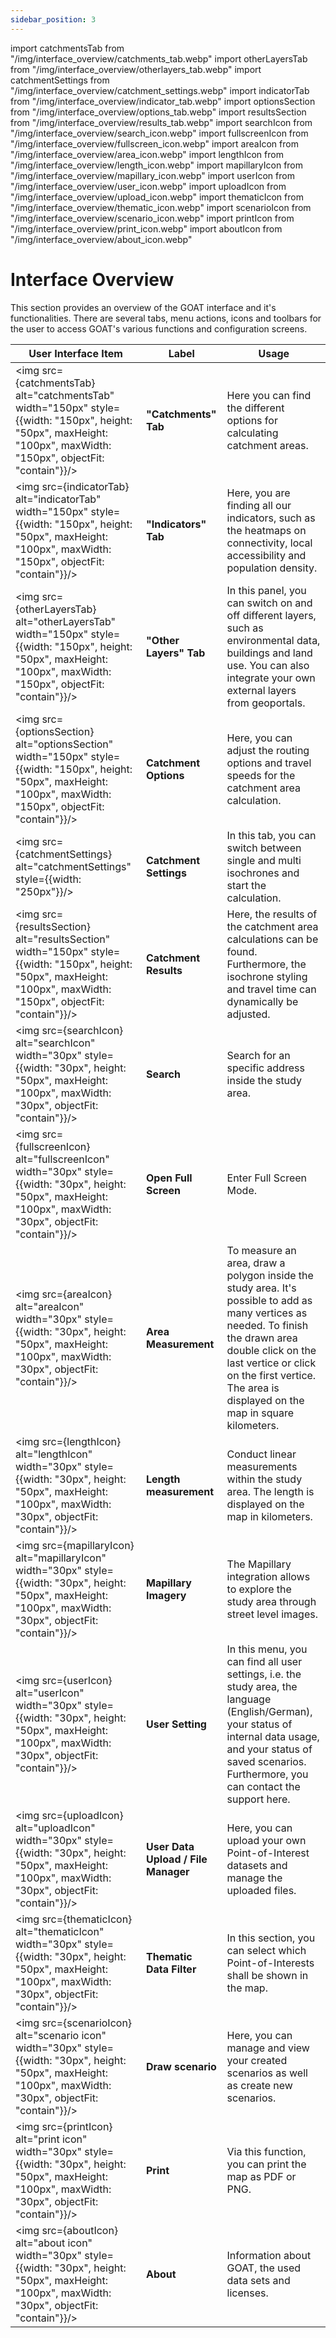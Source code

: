 ```yaml
---
sidebar_position: 3
---
```


import catchmentsTab from "/img/interface_overview/catchments_tab.webp"
import otherLayersTab from "/img/interface_overview/otherlayers_tab.webp"
import catchmentSettings from "/img/interface_overview/catchment_settings.webp"
import indicatorTab from "/img/interface_overview/indicator_tab.webp"
import optionsSection from "/img/interface_overview/options_tab.webp"
import resultsSection from "/img/interface_overview/results_tab.webp"
import searchIcon from "/img/interface_overview/search_icon.webp"
import fullscreenIcon from "/img/interface_overview/fullscreen_icon.webp"
import areaIcon from "/img/interface_overview/area_icon.webp"
import lengthIcon from "/img/interface_overview/length_icon.webp"
import mapillaryIcon from "/img/interface_overview/mapillary_icon.webp"
import userIcon from "/img/interface_overview/user_icon.webp"
import uploadIcon from "/img/interface_overview/upload_icon.webp"
import thematicIcon from "/img/interface_overview/thematic_icon.webp"
import scenarioIcon from "/img/interface_overview/scenario_icon.webp"
import printIcon from "/img/interface_overview/print_icon.webp"
import aboutIcon from "/img/interface_overview/about_icon.webp"


# Interface Overview

This section provides an overview of the GOAT interface and it's functionalities. There are several tabs, menu actions, icons and toolbars for the user to access GOAT's various functions and configuration screens.

| User Interface Item | Label | Usage |
| --- | --- | --- |
| <img src={catchmentsTab} alt="catchmentsTab" width="150px" style={{width: "150px", height: "50px", maxHeight: "100px", maxWidth: "150px", objectFit: "contain"}}/> | **"Catchments" Tab** | Here you can find the different options for calculating catchment areas. | 
| <img src={indicatorTab} alt="indicatorTab" width="150px" style={{width: "150px", height: "50px", maxHeight: "100px", maxWidth: "150px", objectFit: "contain"}}/> | **"Indicators" Tab** | Here, you are finding all our indicators, such as the heatmaps on connectivity, local accessibility and population density. |
| <img src={otherLayersTab} alt="otherLayersTab" width="150px" style={{width: "150px", height: "50px", maxHeight: "100px", maxWidth: "150px", objectFit: "contain"}}/> | **"Other Layers" Tab** | In this panel, you can switch on and off different layers, such as environmental data, buildings and land use. You can also integrate your own external layers from geoportals. |
| <img src={optionsSection} alt="optionsSection" width="150px" style={{width: "150px", height: "50px", maxHeight: "100px", maxWidth: "150px", objectFit: "contain"}}/> | **Catchment Options** | Here, you can adjust the routing options and travel speeds for the catchment area calculation. |
| <img src={catchmentSettings} alt="catchmentSettings" style={{width: "250px"}}/> | **Catchment Settings** | In this tab, you can switch between single and multi isochrones and start the calculation. |
| <img src={resultsSection} alt="resultsSection" width="150px" style={{width: "150px", height: "50px", maxHeight: "100px", maxWidth: "150px", objectFit: "contain"}}/> | **Catchment Results** | Here, the results of the catchment area calculations can be found. Furthermore, the isochrone styling and travel time can dynamically be adjusted. |
| <img src={searchIcon} alt="searchIcon" width="30px" style={{width: "30px", height: "50px", maxHeight: "100px", maxWidth: "30px", objectFit: "contain"}}/> | **Search** | Search for an specific address inside the study area. |
| <img src={fullscreenIcon} alt="fullscreenIcon" width="30px" style={{width: "30px", height: "50px", maxHeight: "100px", maxWidth: "30px", objectFit: "contain"}}/> | **Open Full Screen** | Enter Full Screen Mode. |
| <img src={areaIcon} alt="areaIcon" width="30px" style={{width: "30px", height: "50px", maxHeight: "100px", maxWidth: "30px", objectFit: "contain"}}/> | **Area Measurement** | To measure an area, draw a polygon inside the study area. It's possible to add as many vertices as needed. To finish the drawn area double click on the last vertice or click on the first vertice. The area is displayed on the map in square kilometers. |
| <img src={lengthIcon} alt="lengthIcon" width="30px" style={{width: "30px", height: "50px", maxHeight: "100px", maxWidth: "30px", objectFit: "contain"}}/> | **Length measurement** | Conduct linear measurements within the study area. The length is displayed on the map in kilometers. |
| <img src={mapillaryIcon} alt="mapillaryIcon" width="30px" style={{width: "30px", height: "50px", maxHeight: "100px", maxWidth: "30px", objectFit: "contain"}}/> | **Mapillary Imagery** | The Mapillary integration allows to explore the study area through street level images. |
| <img src={userIcon} alt="userIcon" width="30px" style={{width: "30px", height: "50px", maxHeight: "100px", maxWidth: "30px", objectFit: "contain"}}/> | **User Setting** | In this menu, you can find all user settings, i.e. the study area, the language (English/German), your status of internal data usage, and your status of saved scenarios. Furthermore, you can contact the support here. |
| <img src={uploadIcon} alt="uploadIcon" width="30px" style={{width: "30px", height: "50px", maxHeight: "100px", maxWidth: "30px", objectFit: "contain"}}/> | **User Data Upload / File Manager** | Here, you can upload your own Point-of-Interest datasets and manage the uploaded files. |
| <img src={thematicIcon} alt="thematicIcon" width="30px" style={{width: "30px", height: "50px", maxHeight: "100px", maxWidth: "30px", objectFit: "contain"}}/> | **Thematic Data Filter** | In this section, you can select which Point-of-Interests shall be shown in the map. |
| <img src={scenarioIcon} alt="scenario icon" width="30px" style={{width: "30px", height: "50px", maxHeight: "100px", maxWidth: "30px", objectFit: "contain"}}/> | **Draw scenario** | Here, you can manage and view your created scenarios as well as create new scenarios. |
| <img src={printIcon} alt="print icon" width="30px" style={{width: "30px", height: "50px", maxHeight: "100px", maxWidth: "30px", objectFit: "contain"}}/>  | **Print** | Via this function, you can print the map as PDF or PNG. |
| <img src={aboutIcon} alt="about icon" width="30px" style={{width: "30px", height: "50px", maxHeight: "100px", maxWidth: "30px", objectFit: "contain"}}/> | **About** | Information about GOAT, the used data sets and licenses. |

